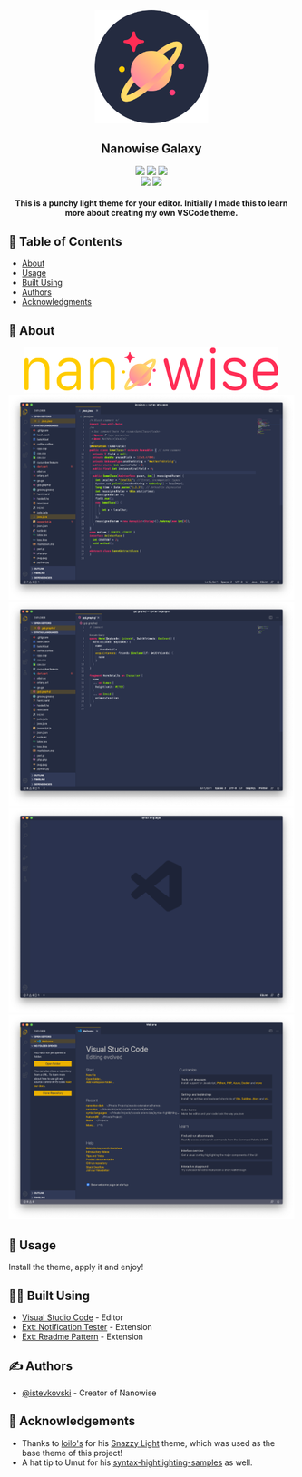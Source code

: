 <p align="center">
	<a href="" rel="noopener">
	<img width=200px height=200px src="icons/nanowise-round.png" alt="Project logo"></a>
</p>

<h2 align="center">Nanowise Galaxy</h2>

<div align="center">
	<a href="https://marketplace.visualstudio.com/items?itemName=nanowise.nanowise">
		<img src="https://vsmarketplacebadge.apphb.com/version/nanowise.nanowise.svg?style=for-the-badge&colorA=FF5789&colorB=FF3D77" /></a>
	<a href="https://marketplace.visualstudio.com/items?itemName=nanowise.nanowise">
		<img src="https://vsmarketplacebadge.apphb.com/rating-star/nanowise.nanowise.svg?style=for-the-badge&colorA=FBBD30&colorB=F2AA08" /></a>
	<a href="https://marketplace.visualstudio.com/items?itemName=nanowise.nanowise"><img
			src="https://vsmarketplacebadge.apphb.com/downloads-short/nanowise.nanowise.svg?style=for-the-badge&colorA=5DDB61&colorB=4BC74F&label=DOWNLOADS" /></a>
	<br> <a href="vscode:extension/nanowise.nanowise"><img
			src="https://img.shields.io/badge/Made%20with-JSON%20%7B%20...%20%7D-brightgreen.svg?colorA=0CE8D6&colorB=04D1BC&style=for-the-badge" /></a>
	<a href="https://github.com/istevkovski/nanowise-vscode"><img
			src="https://img.shields.io/badge/Built%20with-%E2%99%A5-brightgreen.svg?colorA=24B6FF&colorB=09A1ED&style=for-the-badge" /></a>
</div>

<h4 align="center">
	This is a punchy light theme for your editor. Initially I made this to learn more about creating my own VSCode theme.
    <br>
</h4>

## 📝 Table of Contents

- [About](#about)
- [Usage](#usage)
- [Built Using](#built_using)
- [Authors](#authors)
- [Acknowledgments](#acknowledgement)

## 🧐 About <a name = "about"></a>

<div align="center">
	<img src="icons/nanowise-banner.png">
</div>

<div align="center">
	<img src="images/nanowise-java.png">
	<img src="images/nanowise-graphql.png">
	<img src="images/nanowise-empty.png">
	<img src="images/nanowise-welcome.png">
</div>

## 🎈 Usage <a name="usage"></a>

Install the theme, apply it and enjoy!

## 👨‍💻 Built Using <a name = "built_using"></a>

- [Visual Studio Code](https://code.visualstudio.com/) - Editor
- [Ext: Notification Tester](https://marketplace.visualstudio.com/items?itemName=svipas.notification-tester) - Extension
- [Ext: Readme Pattern](https://marketplace.visualstudio.com/items?itemName=thomascsd.vscode-readme-pattern) - Extension

## ✍️ Authors <a name = "authors"></a>

- [@istevkovski](https://www.linkedin.com/in/istevkovski/) - Creator of Nanowise

## 🎉 Acknowledgements <a name = "acknowledgement"></a>

- Thanks to [loilo's](https://github.com/loilo) for his [Snazzy Light](https://github.com/loilo/vscode-snazzy-light) theme, which was used as the base theme of this project!
- A hat tip to Umut for his [syntax-hightlighting-samples](https://github.com/uloco/syntax-highlighting-samples) as well.
